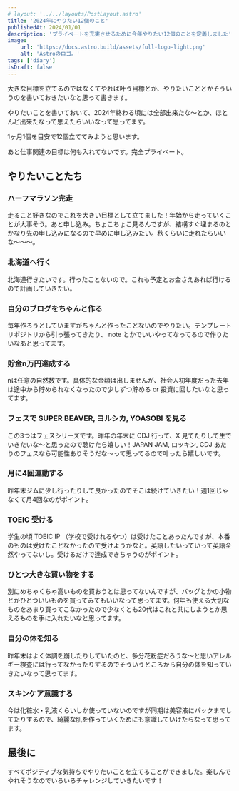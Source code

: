 ```yaml
---
# layout: '../../layouts/PostLayout.astro'
title: '2024年にやりたい12個のこと'
publishedAt: 2024/01/01
description: 'プライベートを充実させるために今年やりたい12個のことを定義しました'
image:
    url: 'https://docs.astro.build/assets/full-logo-light.png'
    alt: 'Astroのロゴ。'
tags: ['diary']
isDraft: false
---
```


大きな目標を立てるのではなくてやれば叶う目標とか、やりたいこととかそういうのを書いておきたいなと思って書きます。

やりたいことを書いておいて、2024年終わる頃には全部出来たな〜とか、ほとんど出来たなって思えたらいいなって思ってます。

1ヶ月1個を目安で12個立ててみようと思います。

あと仕事関連の目標は何も入れてないです。完全プライベート。

## やりたいことたち

### ハーフマラソン完走
走ること好きなのでこれを大きい目標として立てました！年始から走っていくことが大事そう。あと申し込み。ちょこちょこ見るんですが、結構すぐ埋まるのとかなり先の申し込みになるので早めに申し込みたい。秋くらいに走れたらいいな〜〜〜。

### 北海道へ行く
北海道行きたいです。行ったことないので。これも予定とお金さえあれば行けるので計画していきたい。

### 自分のブログをちゃんと作る
毎年作ろうとしていますがちゃんと作ったことないのでやりたい。テンプレートリポジトリから引っ張ってきたり、 note とかでいいやってなってるので作りたいなあと思ってます。

### 貯金n万円達成する
nは任意の自然数です。具体的な金額は出しませんが、社会人初年度だった去年は途中から貯められなくなったので少しずつ貯める or 投資に回したいなと思ってます。

### フェスで SUPER BEAVER, ヨルシカ, YOASOBI を見る
この3つはフェスシリーズです。昨年の年末に CDJ 行って、X 見てたりして生でいきたいな〜と思ったので聴けたら嬉しい！JAPAN JAM, ロッキン, CDJ あたりのフェスなら可能性ありそうだな〜って思ってるので叶ったら嬉しいです。

### 月に4回運動する
昨年末ジムに少し行ったりして良かったのでそこは続けていきたい！週1回じゃなくて月4回なのがポイント。

### TOEIC 受ける
学生の頃 TOEIC IP （学校で受けれるやつ）は受けたことあったんですが、本番のものは受けたことなかったので受けようかなと。英語したいっていって英語全然やってないし。受けるだけで達成できちゃうのがポイント。

### ひとつ大きな買い物をする
別にめちゃくちゃ高いものを買おうとは思ってないんですが、バッグとかの小物とかひとついいものを買ってみてもいいなって思ってます。何年も使える大切なものをあまり買ってこなかったので少なくとも20代はこれと共にしようとか思えるものを手に入れたいなと思ってます。

### 自分の体を知る
昨年末はよく体調を崩したりしていたのと、多分花粉症だろうな〜と思いアレルギー検査には行ってなかったりするのでそういうところから自分の体を知っていきたいなって思ってます。

### スキンケア意識する
今は化粧水・乳液くらいしか使っていないのですが同期は美容液にパックまでしてたりするので、綺麗な肌を作っていくためにも意識していけたらなって思ってます。

## 最後に
すべてポジティブな気持ちでやりたいことを立てることができました。楽しんでやれそうなのでいろいろチャレンジしていきたいです！